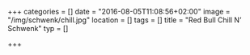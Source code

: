 +++
categories = []
date = "2016-08-05T11:08:56+02:00"
image = "/img/schwenk/chill.jpg"
location = []
tags = []
title = "Red Bull Chill N’ Schwenk"
typ = []

+++

